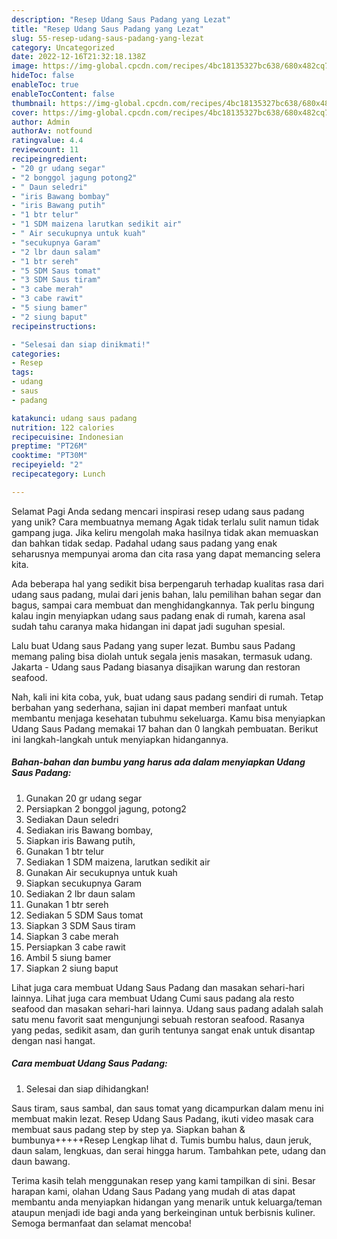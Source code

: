 ```yaml
---
description: "Resep Udang Saus Padang yang Lezat"
title: "Resep Udang Saus Padang yang Lezat"
slug: 55-resep-udang-saus-padang-yang-lezat
category: Uncategorized
date: 2022-12-16T21:32:18.138Z
image: https://img-global.cpcdn.com/recipes/4bc18135327bc638/680x482cq70/udang-saus-padang-foto-resep-utama.jpg
hideToc: false
enableToc: true
enableTocContent: false
thumbnail: https://img-global.cpcdn.com/recipes/4bc18135327bc638/680x482cq70/udang-saus-padang-foto-resep-utama.jpg
cover: https://img-global.cpcdn.com/recipes/4bc18135327bc638/680x482cq70/udang-saus-padang-foto-resep-utama.jpg
author: Admin
authorAv: notfound
ratingvalue: 4.4
reviewcount: 11
recipeingredient:
- "20 gr udang segar"
- "2 bonggol jagung potong2"
- " Daun seledri"
- "iris Bawang bombay"
- "iris Bawang putih"
- "1 btr telur"
- "1 SDM maizena larutkan sedikit air"
- " Air secukupnya untuk kuah"
- "secukupnya Garam"
- "2 lbr daun salam"
- "1 btr sereh"
- "5 SDM Saus tomat"
- "3 SDM Saus tiram"
- "3 cabe merah"
- "3 cabe rawit"
- "5 siung bamer"
- "2 siung baput"
recipeinstructions:

- "Selesai dan siap dinikmati!"
categories:
- Resep
tags:
- udang
- saus
- padang

katakunci: udang saus padang 
nutrition: 122 calories
recipecuisine: Indonesian
preptime: "PT26M"
cooktime: "PT30M"
recipeyield: "2"
recipecategory: Lunch

---
```



Selamat Pagi Anda sedang mencari inspirasi resep udang saus padang yang unik? Cara membuatnya memang Agak tidak terlalu sulit namun tidak gampang juga. Jika keliru mengolah maka hasilnya tidak akan memuaskan dan bahkan tidak sedap. Padahal udang saus padang yang enak seharusnya mempunyai aroma dan cita rasa yang dapat memancing selera kita.


Ada beberapa hal yang sedikit bisa berpengaruh terhadap kualitas rasa dari udang saus padang, mulai dari jenis bahan, lalu pemilihan bahan segar dan bagus, sampai cara membuat dan menghidangkannya. Tak perlu bingung kalau ingin menyiapkan udang saus padang enak di rumah, karena asal sudah tahu caranya maka hidangan ini dapat jadi suguhan spesial.

Lalu buat Udang saus Padang yang super lezat. Bumbu saus Padang memang paling bisa diolah untuk segala jenis masakan, termasuk udang. Jakarta - Udang saus Padang biasanya disajikan warung dan restoran seafood.


Nah, kali ini kita coba, yuk, buat udang saus padang sendiri di rumah. Tetap berbahan yang sederhana, sajian ini dapat memberi manfaat untuk membantu menjaga kesehatan tubuhmu sekeluarga. Kamu bisa menyiapkan Udang Saus Padang memakai 17 bahan dan 0 langkah pembuatan. Berikut ini langkah-langkah untuk menyiapkan hidangannya.

<!--inarticleads1-->

##### Bahan-bahan dan bumbu yang harus ada dalam menyiapkan Udang Saus Padang:

1. Gunakan 20 gr udang segar
1. Persiapkan 2 bonggol jagung, potong2
1. Sediakan  Daun seledri
1. Sediakan iris Bawang bombay,
1. Siapkan iris Bawang putih,
1. Gunakan 1 btr telur
1. Sediakan 1 SDM maizena, larutkan sedikit air
1. Gunakan  Air secukupnya untuk kuah
1. Siapkan secukupnya Garam
1. Sediakan 2 lbr daun salam
1. Gunakan 1 btr sereh
1. Sediakan 5 SDM Saus tomat
1. Siapkan 3 SDM Saus tiram
1. Siapkan 3 cabe merah
1. Persiapkan 3 cabe rawit
1. Ambil 5 siung bamer
1. Siapkan 2 siung baput


Lihat juga cara membuat Udang Saus Padang dan masakan sehari-hari lainnya. Lihat juga cara membuat Udang Cumi saus padang ala resto seafood dan masakan sehari-hari lainnya. Udang saus padang adalah salah satu menu favorit saat mengunjungi sebuah restoran seafood. Rasanya yang pedas, sedikit asam, dan gurih tentunya sangat enak untuk disantap dengan nasi hangat. 

<!--inarticleads2-->

##### Cara membuat Udang Saus Padang:


1. Selesai dan siap dihidangkan!

Saus tiram, saus sambal, dan saus tomat yang dicampurkan dalam menu ini membuat makin lezat. Resep Udang Saus Padang, ikuti video masak cara membuat saus padang step by step ya. Siapkan bahan &amp; bumbunya+++++Resep Lengkap lihat d. Tumis bumbu halus, daun jeruk, daun salam, lengkuas, dan serai hingga harum. Tambahkan pete, udang dan daun bawang. 

Terima kasih telah menggunakan resep yang kami tampilkan di sini. Besar harapan kami, olahan Udang Saus Padang yang mudah di atas dapat membantu anda menyiapkan hidangan yang menarik untuk keluarga/teman ataupun menjadi ide bagi anda yang berkeinginan untuk berbisnis kuliner. Semoga bermanfaat dan selamat mencoba!
